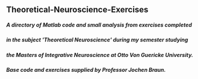 ## Theoretical-Neuroscience-Exercises
##### A directory of Matlab code and small analysis from exercises completed
##### in the subject 'Theoretical Neuroscience' during my semester studying
##### the Masters of Integrative Neuroscience at Otto Von Guericke University.
##### Base code and exercises supplied by Professor Jochen Braun. 
